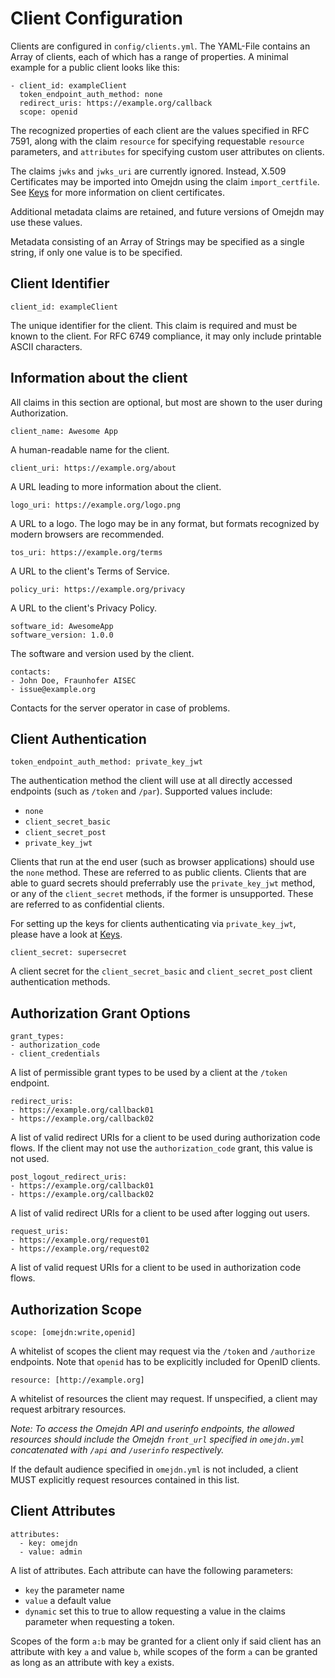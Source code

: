 # Client Configuration

Clients are configured in `config/clients.yml`.
The YAML-File contains an Array of clients, each of which has a range of properties.
A minimal example for a public client looks like this:

```
- client_id: exampleClient
  token_endpoint_auth_method: none
  redirect_uris: https://example.org/callback
  scope: openid
```

The recognized properties of each client are the values specified in RFC 7591,
along with the claim `resource` for specifying requestable `resource` parameters,
and `attributes` for specifying custom user attributes on clients.

The claims `jwks` and `jwks_uri` are currently ignored.
Instead, X.509 Certificates may be imported into Omejdn using the claim `import_certfile`.
See [Keys](./Keys.md) for more information on client certificates.

Additional metadata claims are retained, and future versions of Omejdn may use these values.

Metadata consisting of an Array of Strings may be specified as a single string,
if only one value is to be specified.

## Client Identifier

```
client_id: exampleClient
```

The unique identifier for the client.
This claim is required and must be known to the client.
For RFC 6749 compliance, it may only include printable ASCII characters.

## Information about the client

All claims in this section are optional, but most are shown to the user during Authorization.

```
client_name: Awesome App
```

A human-readable name for the client.

```
client_uri: https://example.org/about
```

A URL leading to more information about the client.

```
logo_uri: https://example.org/logo.png
```

A URL to a logo. The logo may be in any format, but formats recognized by modern browsers are recommended.

```
tos_uri: https://example.org/terms
```

A URL to the client's Terms of Service.

```
policy_uri: https://example.org/privacy
```

A URL to the client's Privacy Policy.

```
software_id: AwesomeApp
software_version: 1.0.0
```

The software and version used by the client.

```
contacts:
- John Doe, Fraunhofer AISEC
- issue@example.org
```

Contacts for the server operator in case of problems.

## Client Authentication

```
token_endpoint_auth_method: private_key_jwt
```

The authentication method the client will use at all directly accessed endpoints
(such as `/token` and `/par`).
Supported values include:

- `none`
- `client_secret_basic`
- `client_secret_post`
- `private_key_jwt`

Clients that run at the end user (such as browser applications) should use the `none` method.
These are referred to as public clients.
Clients that are able to guard secrets should preferrably use the `private_key_jwt` method, or any of the `client_secret` methods, if the former is unsupported.
These are referred to as confidential clients.

For setting up the keys for clients authenticating via `private_key_jwt`, please have a look at [Keys](./Keys.md).

```
client_secret: supersecret
```

A client secret for the `client_secret_basic` and `client_secret_post` client authentication methods.

## Authorization Grant Options

```
grant_types:
- authorization_code
- client_credentials
```

A list of permissible grant types to be used by a client at the `/token` endpoint.

```
redirect_uris:
- https://example.org/callback01
- https://example.org/callback02
```

A list of valid redirect URIs for a client to be used during authorization code flows.
If the client may not use the `authorization_code` grant, this value is not used.

```
post_logout_redirect_uris:
- https://example.org/callback01
- https://example.org/callback02
```

A list of valid redirect URIs for a client to be used after logging out users.

```
request_uris:
- https://example.org/request01
- https://example.org/request02
```

A list of valid request URIs for a client to be used in authorization code flows.

## Authorization Scope

```
scope: [omejdn:write,openid]
```

A whitelist of scopes the client may request via the `/token` and `/authorize` endpoints.
Note that `openid` has to be explicitly included for OpenID clients.

```
resource: [http://example.org]
```

A whitelist of resources the client may request.
If unspecified, a client may request arbitrary resources.

*Note: To access the Omejdn API and userinfo endpoints, the allowed resources should include the Omejdn `front_url` specified in `omejdn.yml` concatenated with `/api` and `/userinfo` respectively.*

If the default audience specified in `omejdn.yml` is not included, a client MUST explicitly request resources contained in this list.

## Client Attributes

```
attributes:
  - key: omejdn
  - value: admin
```

A list of attributes. Each attribute can have the following parameters:

- `key` the parameter name
- `value` a default value
- `dynamic` set this to true to allow requesting a value in the claims parameter when requesting a token.

Scopes of the form `a:b` may be granted for a client only if said client has an attribute with key `a` and value `b`,
while scopes of the form `a` can be granted as long as an attribute with key `a` exists.